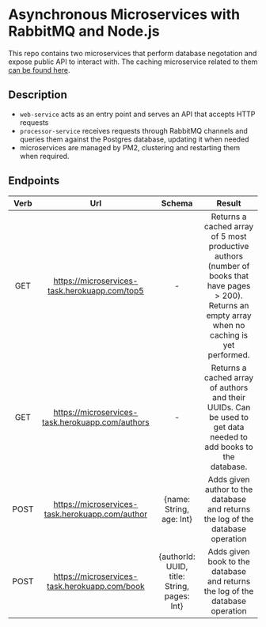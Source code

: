 # Asynchronous Microservices with RabbitMQ and Node.js

This repo contains two microservices that perform database negotation and expose public API to interact with. The caching microservice related to them [can be found here](https://github.com/Doesntmeananything/cache-service).

## Description

- `web-service` acts as an entry point and serves an API that accepts HTTP requests
- `processor-service` receives requests through RabbitMQ channels and queries them against the Postgres database, updating it when needed
- microservices are managed by PM2, clustering and restarting them when required.

## Endpoints

| Verb |                       Url                        |                   Schema                    |                                                                        Result                                                                         |
| :--: | :----------------------------------------------: | :-----------------------------------------: | :---------------------------------------------------------------------------------------------------------------------------------------------------: |
| GET  |  https://microservices-task.herokuapp.com/top5   |                      -                      | Returns a cached array of 5 most productive authors (number of books that have pages > 200). Returns an empty array when no caching is yet performed. |
| GET  | https://microservices-task.herokuapp.com/authors |                      -                      |                    Returns a cached array of authors and their UUIDs. Can be used to get data needed to add books to the database.                    |
| POST | https://microservices-task.herokuapp.com/author  |          {name: String, age: Int}           |                                    Adds given author to the database and returns the log of the database operation                                    |
| POST |  https://microservices-task.herokuapp.com/book   | {authorId: UUID, title: String, pages: Int} |                                     Adds given book to the database and returns the log of the database operation                                     |
